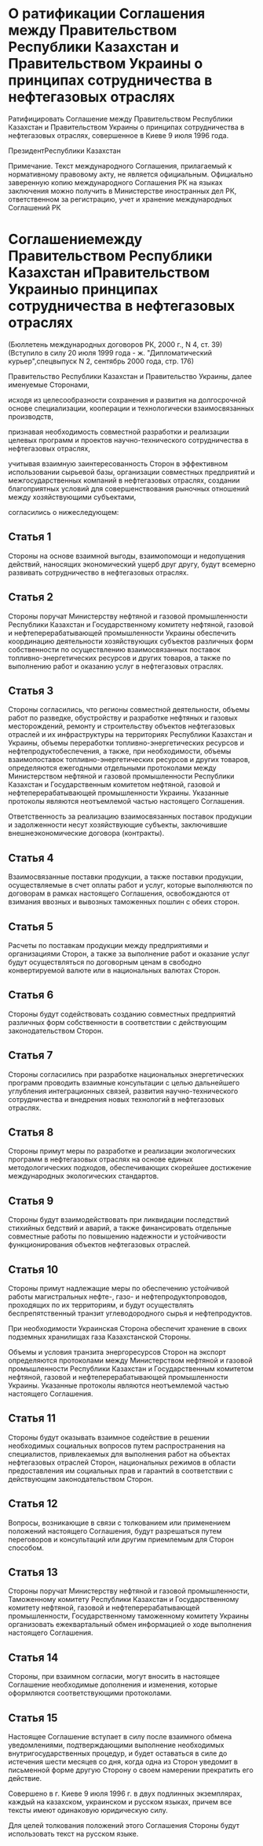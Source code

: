 # О ратификации Соглашения между Правительством Республики Казахстан и Правительством Украины о принципах сотрудничества в нефтегазовых отраслях

Ратифицировать Соглашение между Правительством Республики Казахстан и Правительством Украины о принципах сотрудничества в нефтегазовых отраслях, совершенное в Киеве 9 июля 1996 года.

ПрезидентРеспублики Казахстан

Примечание. Текст международного Соглашения, прилагаемый к нормативному правовому акту, не является официальным. Официально заверенную копию международного Соглашения РК на языках заключения можно получить в Министерстве иностранных дел РК, ответственном за регистрацию, учет и хранение международных Соглашений РК

# Соглашениемежду Правительством Республики Казахстан иПравительством Украиныо принципах сотрудничества в нефтегазовых отраслях

(Бюллетень международных договоров РК, 2000 г., N 4, ст. 39)(Вступило в силу 20 июля 1999 года - ж. "Дипломатический курьер",спецвыпуск N 2, сентябрь 2000 года, стр. 176)

Правительство Республики Казахстан и Правительство Украины, далее именуемые Сторонами,

исходя из целесообразности сохранения и развития на долгосрочной основе специализации, кооперации и технологически взаимосвязанных производств,

признавая необходимость совместной разработки и реализации целевых программ и проектов научно-технического сотрудничества в нефтегазовых отраслях,

учитывая взаимную заинтересованность Сторон в эффективном использовании сырьевой базы, организации совместных предприятий и межгосударственных компаний в нефтегазовых отраслях, создании благоприятных условий для совершенствования рыночных отношений между хозяйствующими субъектами,

согласились о нижеследующем:

## Статья 1

Стороны на основе взаимной выгоды, взаимопомощи и недопущения действий, наносящих экономический ущерб друг другу, будут всемерно развивать сотрудничество в нефтегазовых отраслях.

## Статья 2

Стороны поручат Министерству нефтяной и газовой промышленности Республики Казахстан и Государственному комитету нефтяной, газовой и нефтеперерабатывающей промышленности Украины обеспечить координацию деятельности хозяйствующих субъектов различных форм собственности по осуществлению взаимосвязанных поставок топливно-энергетических ресурсов и других товаров, а также по выполнению работ и оказанию услуг в нефтегазовых отраслях.

## Статья 3

Стороны согласились, что регионы совместной деятельности, объемы работ по разведке, обустройству и разработке нефтяных и газовых месторождений, ремонту и строительству объектов нефтегазовых отраслей и их инфраструктуры на территориях Республики Казахстан и Украины, объемы переработки топливно-энергетических ресурсов и нефтепродуктобеспечения, а также, при необходимости, объемы взаимопоставок топливно-энергетических ресурсов и других товаров, определяются ежегодными отдельными протоколами между Министерством нефтяной и газовой промышленности Республики Казахстан и Государственным комитетом нефтяной, газовой и нефтеперерабатывающей промышленности Украины. Указанные протоколы являются неотъемлемой частью настоящего Соглашения.

Ответственность за реализацию взаимосвязанных поставок продукции и задолженности несут хозяйствующие субъекты, заключившие внешнеэкономические договора (контракты).

## Статья 4

Взаимосвязанные поставки продукции, а также поставки продукции, осуществляемые в счет оплаты работ и услуг, которые выполняются по договорам в рамках настоящего Соглашения, освобождаются от взимания ввозных и вывозных таможенных пошлин с обеих сторон.

## Статья 5

Расчеты по поставкам продукции между предприятиями и организациями Сторон, а также за выполнение работ и оказание услуг будут осуществляться по договорным ценам в свободно конвертируемой валюте или в национальных валютах Сторон.

## Статья 6

Стороны будут содействовать созданию совместных предприятий различных форм собственности в соответствии с действующим законодательством Сторон.

## Статья 7

Стороны согласились при разработке национальных энергетических программ проводить взаимные консультации с целью дальнейшего углубления интеграционных связей, развития научно-технического сотрудничества и внедрения новых технологий в нефтегазовых отраслях.

## Статья 8

Стороны примут меры по разработке и реализации экологических программ в нефтегазовых отраслях на основе единых методологических подходов, обеспечивающих скорейшее достижение международных экологических стандартов.

## Статья 9

Стороны будут взаимодействовать при ликвидации последствий стихийных бедствий и аварий, а также финансировать отдельные совместные работы по повышению надежности и устойчивости функционирования объектов нефтегазовых отраслей.

## Статья 10

Стороны примут надлежащие меры по обеспечению устойчивой работы магистральных нефте-, газо- и нефтепродуктопроводов, проходящих по их территориям, и будут осуществлять беспрепятственный транзит углеводородного сырья и нефтепродуктов.

При необходимости Украинская Сторона обеспечит хранение в своих подземных хранилищах газа Казахстанской Стороны.

Объемы и условия транзита энергоресурсов Сторон на экспорт определяются протоколами между Министерством нефтяной и газовой промышленности Республики Казахстан и Государственным комитетом нефтяной, газовой и нефтеперерабатывающей промышленности Украины. Указанные протоколы являются неотъемлемой частью настоящего Соглашения.

## Статья 11

Стороны будут оказывать взаимное содействие в решении необходимых социальных вопросов путем распространения на специалистов, привлекаемых для выполнения работ на объектах нефтегазовых отраслей Сторон, национальных режимов в области предоставления им социальных прав и гарантий в соответствии с действующим законодательством Сторон.

## Статья 12

Вопросы, возникающие в связи с толкованием или применением положений настоящего Соглашения, будут разрешаться путем переговоров и консультаций или другим приемлемым для Сторон способом.

## Статья 13

Стороны поручат Министерству нефтяной и газовой промышленности, Таможенному комитету Республики Казахстан и Государственному комитету нефтяной, газовой и нефтеперерабатывающей промышленности, Государственному таможенному комитету Украины организовать ежеквартальный обмен информацией о ходе выполнения настоящего Соглашения.

## Статья 14

Стороны, при взаимном согласии, могут вносить в настоящее Соглашение необходимые дополнения и изменения, которые оформляются соответствующими протоколами.

## Статья 15

Настоящее Соглашение вступает в силу после взаимного обмена уведомлениями, подтверждающими выполнение необходимых внутригосударственных процедур, и будет оставаться в силе до истечения шести месяцев со дня, когда одна из Сторон уведомит в письменной форме другую Сторону о своем намерении прекратить его действие.

Совершено в г. Киеве 9 июля 1996 г. в двух подлинных экземплярах, каждый на казахском, украинском и русском языках, причем все тексты имеют одинаковую юридическую силу.

Для целей толкования положений этого Соглашения Стороны будут использовать текст на русском языке.

